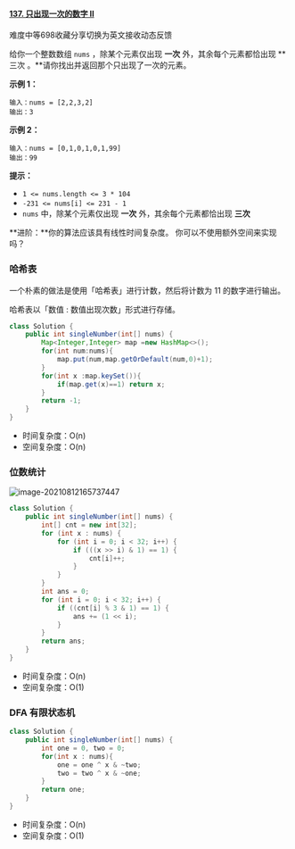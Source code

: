 #### [137. 只出现一次的数字 II](https://leetcode-cn.com/problems/single-number-ii/)

难度中等698收藏分享切换为英文接收动态反馈

给你一个整数数组 `nums` ，除某个元素仅出现 **一次** 外，其余每个元素都恰出现 **三次 。**请你找出并返回那个只出现了一次的元素。

 

**示例 1：**

```
输入：nums = [2,2,3,2]
输出：3
```

**示例 2：**

```
输入：nums = [0,1,0,1,0,1,99]
输出：99
```

 

**提示：**

- `1 <= nums.length <= 3 * 104`
- `-231 <= nums[i] <= 231 - 1`
- `nums` 中，除某个元素仅出现 **一次** 外，其余每个元素都恰出现 **三次**

 

**进阶：**你的算法应该具有线性时间复杂度。 你可以不使用额外空间来实现吗？

### 哈希表

一个朴素的做法是使用「哈希表」进行计数，然后将计数为 11 的数字进行输出。

哈希表以「数值 : 数值出现次数」形式进行存储。

```java
class Solution {
    public int singleNumber(int[] nums) {
        Map<Integer,Integer> map =new HashMap<>();
        for(int num:nums){
            map.put(num,map.getOrDefault(num,0)+1);
        }
        for(int x :map.keySet()){
            if(map.get(x)==1) return x; 
        }
        return -1;
    }
}
```

- 时间复杂度：O(n)
- 空间复杂度：O(n)

### 位数统计

![image-20210812165737447](C:\Users\solfeng\AppData\Roaming\Typora\typora-user-images\image-20210812165737447.png)

```java
class Solution {
    public int singleNumber(int[] nums) {
        int[] cnt = new int[32];
        for (int x : nums) {
            for (int i = 0; i < 32; i++) {
                if (((x >> i) & 1) == 1) {
                    cnt[i]++;
                }
            }
        }
        int ans = 0;
        for (int i = 0; i < 32; i++) {
            if ((cnt[i] % 3 & 1) == 1) {
                ans += (1 << i);
            }
        }
        return ans;
    }
}
```

- 时间复杂度：O(n)
- 空间复杂度：O(1)

### DFA 有限状态机

```java
class Solution {
    public int singleNumber(int[] nums) {
        int one = 0, two = 0;
        for(int x : nums){
            one = one ^ x & ~two;
            two = two ^ x & ~one;
        }
        return one;
    }
}
```

- 时间复杂度：O(n)
- 空间复杂度：O(1)

